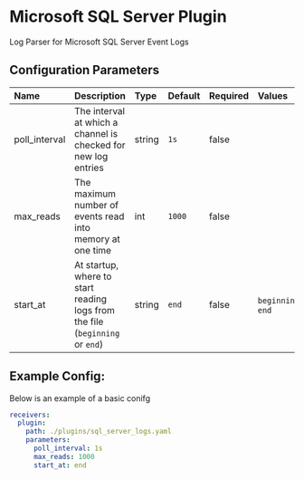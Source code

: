 # Microsoft SQL Server Plugin

Log Parser for Microsoft SQL Server Event Logs

## Configuration Parameters

| Name | Description | Type | Default | Required | Values |
|:-- |:-- |:-- |:-- |:-- |:-- |
| poll_interval | The interval at which a channel is checked for new log entries | string | `1s` | false |  |
| max_reads | The maximum number of events read into memory at one time | int | `1000` | false |  |
| start_at | At startup, where to start reading logs from the file (`beginning` or `end`) | string | `end` | false | `beginning`, `end` |

## Example Config:

Below is an example of a basic conifg

```yaml
receivers:
  plugin:
    path: ./plugins/sql_server_logs.yaml
    parameters:
      poll_interval: 1s
      max_reads: 1000
      start_at: end
```
